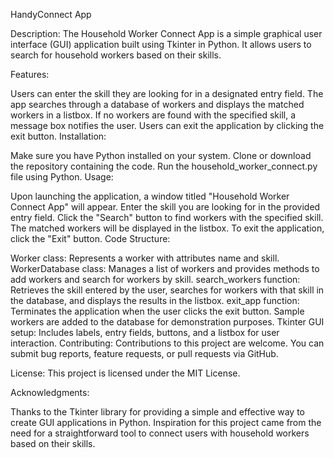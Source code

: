 
HandyConnect App

Description:
The Household Worker Connect App is a simple graphical user interface (GUI) application built using Tkinter in Python. It allows users to search for household workers based on their skills.

Features:

Users can enter the skill they are looking for in a designated entry field.
The app searches through a database of workers and displays the matched workers in a listbox.
If no workers are found with the specified skill, a message box notifies the user.
Users can exit the application by clicking the exit button.
Installation:

Make sure you have Python installed on your system.
Clone or download the repository containing the code.
Run the household_worker_connect.py file using Python.
Usage:

Upon launching the application, a window titled "Household Worker Connect App" will appear.
Enter the skill you are looking for in the provided entry field.
Click the "Search" button to find workers with the specified skill.
The matched workers will be displayed in the listbox.
To exit the application, click the "Exit" button.
Code Structure:

Worker class: Represents a worker with attributes name and skill.
WorkerDatabase class: Manages a list of workers and provides methods to add workers and search for workers by skill.
search_workers function: Retrieves the skill entered by the user, searches for workers with that skill in the database, and displays the results in the listbox.
exit_app function: Terminates the application when the user clicks the exit button.
Sample workers are added to the database for demonstration purposes.
Tkinter GUI setup: Includes labels, entry fields, buttons, and a listbox for user interaction.
Contributing:
Contributions to this project are welcome. You can submit bug reports, feature requests, or pull requests via GitHub.

License:
This project is licensed under the MIT License.

Acknowledgments:

Thanks to the Tkinter library for providing a simple and effective way to create GUI applications in Python.
Inspiration for this project came from the need for a straightforward tool to connect users with household workers based on their skills.
